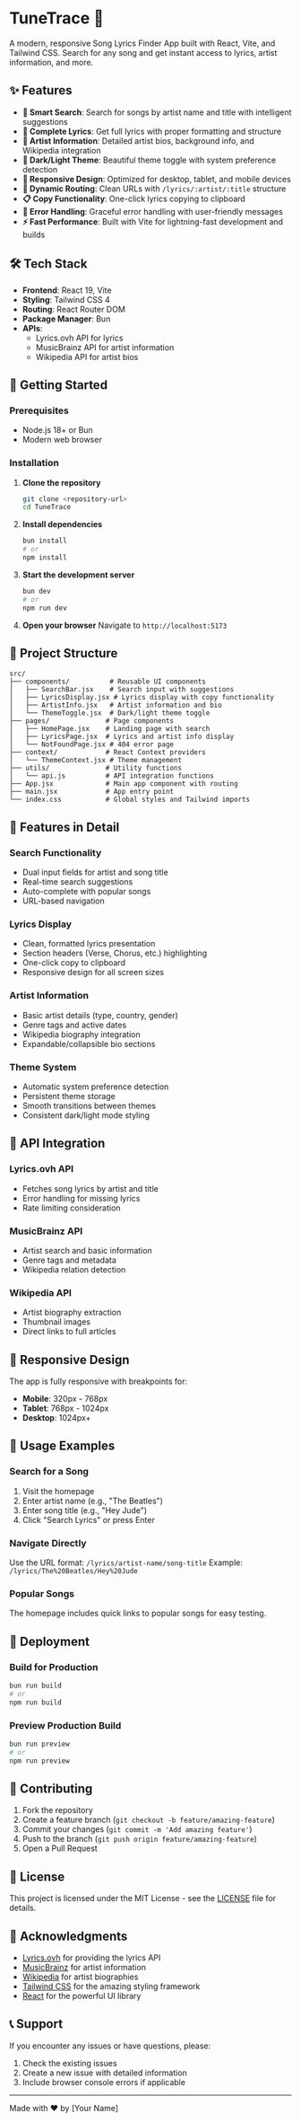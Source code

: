 # TuneTrace 🎵

A modern, responsive Song Lyrics Finder App built with React, Vite, and Tailwind CSS. Search for any song and get instant access to lyrics, artist information, and more.

## ✨ Features

- **🎯 Smart Search**: Search for songs by artist name and title with intelligent suggestions
- **📝 Complete Lyrics**: Get full lyrics with proper formatting and structure
- **👤 Artist Information**: Detailed artist bios, background info, and Wikipedia integration
- **🌙 Dark/Light Theme**: Beautiful theme toggle with system preference detection
- **📱 Responsive Design**: Optimized for desktop, tablet, and mobile devices
- **🔗 Dynamic Routing**: Clean URLs with `/lyrics/:artist/:title` structure
- **📋 Copy Functionality**: One-click lyrics copying to clipboard
- **🔄 Error Handling**: Graceful error handling with user-friendly messages
- **⚡ Fast Performance**: Built with Vite for lightning-fast development and builds

## 🛠️ Tech Stack

- **Frontend**: React 19, Vite
- **Styling**: Tailwind CSS 4
- **Routing**: React Router DOM
- **Package Manager**: Bun
- **APIs**: 
  - Lyrics.ovh API for lyrics
  - MusicBrainz API for artist information
  - Wikipedia API for artist bios

## 🚀 Getting Started

### Prerequisites

- Node.js 18+ or Bun
- Modern web browser

### Installation

1. **Clone the repository**
   ```bash
   git clone <repository-url>
   cd TuneTrace
   ```

2. **Install dependencies**
   ```bash
   bun install
   # or
   npm install
   ```

3. **Start the development server**
   ```bash
   bun dev
   # or
   npm run dev
   ```

4. **Open your browser**
   Navigate to `http://localhost:5173`

## 📁 Project Structure

```
src/
├── components/          # Reusable UI components
│   ├── SearchBar.jsx    # Search input with suggestions
│   ├── LyricsDisplay.jsx # Lyrics display with copy functionality
│   ├── ArtistInfo.jsx   # Artist information and bio
│   └── ThemeToggle.jsx  # Dark/light theme toggle
├── pages/              # Page components
│   ├── HomePage.jsx    # Landing page with search
│   ├── LyricsPage.jsx  # Lyrics and artist info display
│   └── NotFoundPage.jsx # 404 error page
├── context/            # React Context providers
│   └── ThemeContext.jsx # Theme management
├── utils/              # Utility functions
│   └── api.js          # API integration functions
├── App.jsx             # Main app component with routing
├── main.jsx            # App entry point
└── index.css           # Global styles and Tailwind imports
```

## 🎨 Features in Detail

### Search Functionality
- Dual input fields for artist and song title
- Real-time search suggestions
- Auto-complete with popular songs
- URL-based navigation

### Lyrics Display
- Clean, formatted lyrics presentation
- Section headers (Verse, Chorus, etc.) highlighting
- One-click copy to clipboard
- Responsive design for all screen sizes

### Artist Information
- Basic artist details (type, country, gender)
- Genre tags and active dates
- Wikipedia biography integration
- Expandable/collapsible bio sections

### Theme System
- Automatic system preference detection
- Persistent theme storage
- Smooth transitions between themes
- Consistent dark/light mode styling

## 🔧 API Integration

### Lyrics.ovh API
- Fetches song lyrics by artist and title
- Error handling for missing lyrics
- Rate limiting consideration

### MusicBrainz API
- Artist search and basic information
- Genre tags and metadata
- Wikipedia relation detection

### Wikipedia API
- Artist biography extraction
- Thumbnail images
- Direct links to full articles

## 📱 Responsive Design

The app is fully responsive with breakpoints for:
- **Mobile**: 320px - 768px
- **Tablet**: 768px - 1024px
- **Desktop**: 1024px+

## 🎯 Usage Examples

### Search for a Song
1. Visit the homepage
2. Enter artist name (e.g., "The Beatles")
3. Enter song title (e.g., "Hey Jude")
4. Click "Search Lyrics" or press Enter

### Navigate Directly
Use the URL format: `/lyrics/artist-name/song-title`
Example: `/lyrics/The%20Beatles/Hey%20Jude`

### Popular Songs
The homepage includes quick links to popular songs for easy testing.

## 🚀 Deployment

### Build for Production
```bash
bun run build
# or
npm run build
```

### Preview Production Build
```bash
bun run preview
# or
npm run preview
```

## 🤝 Contributing

1. Fork the repository
2. Create a feature branch (`git checkout -b feature/amazing-feature`)
3. Commit your changes (`git commit -m 'Add amazing feature'`)
4. Push to the branch (`git push origin feature/amazing-feature`)
5. Open a Pull Request

## 📄 License

This project is licensed under the MIT License - see the [LICENSE](LICENSE) file for details.

## 🙏 Acknowledgments

- [Lyrics.ovh](https://lyrics.ovh/) for providing the lyrics API
- [MusicBrainz](https://musicbrainz.org/) for artist information
- [Wikipedia](https://www.wikipedia.org/) for artist biographies
- [Tailwind CSS](https://tailwindcss.com/) for the amazing styling framework
- [React](https://reactjs.org/) for the powerful UI library

## 📞 Support

If you encounter any issues or have questions, please:
1. Check the existing issues
2. Create a new issue with detailed information
3. Include browser console errors if applicable

---

Made with ❤️ by [Your Name]
